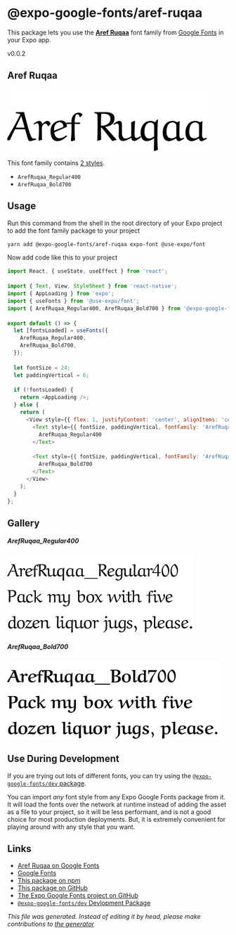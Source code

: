# @expo-google-fonts/aref-ruqaa

This package lets you use the [**Aref Ruqaa**](https://fonts.google.com/specimen/Aref+Ruqaa) font family from [Google Fonts](https://fonts.google.com/) in your Expo app.

v0.0.2

## Aref Ruqaa

![Aref Ruqaa](./font-family.png)

This font family contains [2 styles](#gallery).

- `ArefRuqaa_Regular400`
- `ArefRuqaa_Bold700`

## Usage

Run this command from the shell in the root directory of your Expo project to add the font family package to your project
```sh
yarn add @expo-google-fonts/aref-ruqaa expo-font @use-expo/font
```

Now add code like this to your project
```js
import React, { useState, useEffect } from 'react';

import { Text, View, StyleSheet } from 'react-native';
import { AppLoading } from 'expo';
import { useFonts } from '@use-expo/font';
import { ArefRuqaa_Regular400, ArefRuqaa_Bold700 } from '@expo-google-fonts/aref-ruqaa';

export default () => {
  let [fontsLoaded] = useFonts({
    ArefRuqaa_Regular400,
    ArefRuqaa_Bold700,
  });

  let fontSize = 24;
  let paddingVertical = 6;

  if (!fontsLoaded) {
    return <AppLoading />;
  } else {
    return (
      <View style={{ flex: 1, justifyContent: 'center', alignItems: 'center' }}>
        <Text style={{ fontSize, paddingVertical, fontFamily: 'ArefRuqaa_Regular400' }}>
          ArefRuqaa_Regular400
        </Text>

        <Text style={{ fontSize, paddingVertical, fontFamily: 'ArefRuqaa_Bold700' }}>
          ArefRuqaa_Bold700
        </Text>
      </View>
    );
  }
};

```

## Gallery

##### ArefRuqaa_Regular400
![ArefRuqaa_Regular400](./483d6ce42473c62a61b38dc4e30c6b1a5d9b02921ab5034c8eec4b8f0496127d.ttf.png)

##### ArefRuqaa_Bold700
![ArefRuqaa_Bold700](./4ea198095e22fea5b0b08338b3b524a2ac489bd669154eab1927955f20124358.ttf.png)


## Use During Development

If you are trying out lots of different fonts, you can try using the [`@expo-google-fonts/dev` package](https://www.npmjs.com/package/@expo-google-fonts/dev).

You can import *any* font style from any Expo Google Fonts package from it. It will load the fonts
over the network at runtime instead of adding the asset as a file to your project, so it will be 
less performant, and is not a good choice for most production deployments. But, it is extremely convenient
for playing around with any style that you want.

## Links

- [Aref Ruqaa on Google Fonts](https://fonts.google.com/specimen/Aref+Ruqaa)
- [Google Fonts](https://fonts.google.com/)
- [This package on npm](https://www.npmjs.com/package/@expo-google-fonts/aref-ruqaa)
- [This package on GitHub](https://github.com/expo/google-fonts/tree/master/font-packages/aref-ruqaa)
- [The Expo Google Fonts project on GitHub](https://github.com/expo/google-fonts)
- [`@expo-google-fonts/dev` Devlopment Package](https://github.com/expo/google-fonts/tree/master/font-packages/dev)


*This file was generated. Instead of editing it by head, please make contributions to [the generator](https://github.com/expo/google-fonts/tree/master/packages/generator)*
